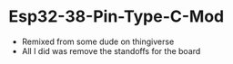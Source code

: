 # Esp32-38-Pin-Type-C-Mod
- Remixed from some dude on thingiverse
- All I did was remove the standoffs for the board
